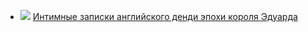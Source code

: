 * ![](/books/love_hard/Руперт%20Маунтджой/Интимные%20записки%20английского%20денди%20эпохи%20короля%20Эдуарда.jpg) [Интимные записки английского денди эпохи короля Эдуарда](/books/love_hard/Руперт%20Маунтджой/Интимные%20записки%20английского%20денди%20эпохи%20короля%20Эдуарда)